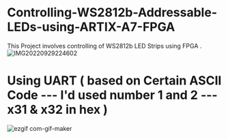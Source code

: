 # Controlling-WS2812b-Addressable-LEDs-using-ARTIX-A7-FPGA
This Project involves controlling of WS2812b LED Strips using FPGA . 
![IMG20220929224602](https://user-images.githubusercontent.com/98607828/193101501-30c1aebf-dc1b-44b9-943c-d431989c259d.jpg)


# Using UART ( based on Certain ASCII Code --- I'd used number 1 and 2 ---x31 & x32 in hex )
![ezgif com-gif-maker](https://user-images.githubusercontent.com/98607828/193456086-5436f581-716d-4441-916c-8676f1a8d83d.gif)
